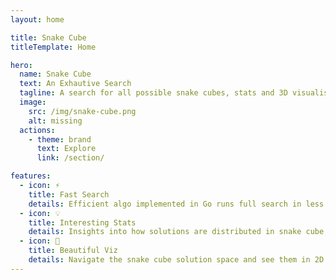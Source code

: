```yaml
---
layout: home

title: Snake Cube
titleTemplate: Home

hero:
  name: Snake Cube
  text: An Exhautive Search
  tagline: A search for all possible snake cubes, stats and 3D visualisation
  image:
    src: /img/snake-cube.png
    alt: missing
  actions:
    - theme: brand
      text: Explore
      link: /section/

features:
  - icon: ⚡️
    title: Fast Search
    details: Efficient algo implemented in Go runs full search in less than 1s.
  - icon: 💡
    title: Interesting Stats
    details: Insights into how solutions are distributed in snake cube space.
  - icon: 💎
    title: Beautiful Viz
    details: Navigate the snake cube solution space and see them in 2D / 3D.
---
```

